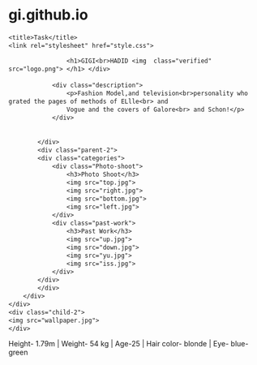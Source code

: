 # gi.github.io
<!DOCTYPE html>
<html lang="en">
<head>
    
    <title>Task</title>
    <link rel="stylesheet" href="style.css">
</head>
<body>
<div class="main">
    <div class="parent">
        <div class="child-1">
            <div class="logo-div">
                <div class="logo">
                    
                    <h1>GIGI<br>HADID <img  class="verified" src="logo.png"> </h1> </div>
                
                <div class="description">
                    <p>Fashion Model,and television<br>personality who grated the pages of methods of ELlle<br> and
                    Vogue and the covers of Galore<br> and Schon!</p>    
                </div>
                
                
            </div>
            <div class="parent-2">
            <div class="categories">
                <div class="Photo-shoot">
                    <h3>Photo Shoot</h3>
                    <img src="top.jpg">
                    <img src="right.jpg">
                    <img src="bottom.jpg">
                    <img src="left.jpg">
                </div>
                <div class="past-work">
                    <h3>Past Work</h3>
                    <img src="up.jpg">
                    <img src="down.jpg">
                    <img src="yu.jpg">
                    <img src="iss.jpg">
                </div>
            </div>
            </div>
        </div>
    </div>
    <div class="child-2">
    <img src="wallpaper.jpg">
    </div>

</div>
<div class="footer">
        <p> Height- 1.79m   |      Weight- 54 kg  |  Age-25  |  Hair color- blonde  |  Eye- blue-green
        </p>
    </div>
</body>
</html>
